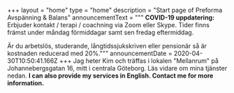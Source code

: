 +++
layout = "home"
type = "home"
description = "Start page of Preforma Avspänning & Balans"
announcementText = """
**COVID-19 uppdatering:** Erbjuder kontakt / terapi / coachning via Zoom eller Skype. Tider finns främst under måndag förmiddagar samt sen fredag eftermiddag.

Är du arbetslös, studerande, långtidssjukskriven eller pensionär så är kostnaden reducerad med 20%."""
announcementDate = 2020-04-30T10:50:41.166Z
+++
Jag heter Kim och träffas i lokalen "Mellanrum" på Johannebergsgatan 16, mitt i centrala Göteborg. Läs vidare om mina tjänster nedan. **I can also provide my services in English.  Contact me for more information.**
